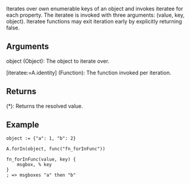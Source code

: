 Iterates over own enumerable keys of an object and invokes iteratee for each property. The iteratee is invoked with three arguments: (value, key, object). Iteratee functions may exit iteration early by explicitly returning false.


## Arguments
object (Object): The object to iterate over.

[iteratee:=A.identity] (Function): The function invoked per iteration.


## Returns
(*): Returns the resolved value.

## Example
```autohotkey
object := {"a": 1, "b": 2}

A.forIn(object, func("fn_forInFunc"))

fn_forInFunc(value, key) {
	msgbox, % key
}
; => msgboxes "a" then "b"
```
